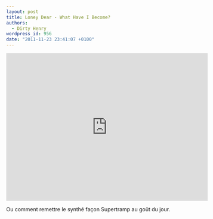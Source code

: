 ```yaml
---
layout: post
title: Loney Dear - What Have I Become?
authors:
  - Dirty Henry
wordpress_id: 956
date: "2011-11-23 23:41:07 +0100"
---
```


<iframe width="540" height="396" src="http://www.youtube.com/embed/Vj3iRiVj40g" frameborder="0" allowfullscreen></iframe>

Ou comment remettre le synthé façon Supertramp au goût du jour.
